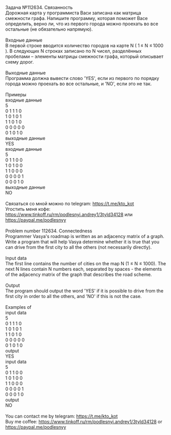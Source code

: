 Задача №112634. Связанность<br />Дорожная карта у программиста Васи записана как матрица смежности графа. Напишите программу, которая поможет Васе определить, верно ли, что из первого города можно проехать во все остальные (не обязательно напрямую).<br /><br />Входные данные<br />В первой строке вводится количество городов на карте N ( 1 ≤ N ≤ 1000 ). В следующих N строках записано по N чисел, разделённых пробелами – элементы матрицы смежности графа, который описывает схему дорог.<br /><br />Выходные данные<br />Программа должна вывести слово 'YES', если из первого по порядку города можно проехать во все остальные, и 'NO', если это не так.<br /><br />Примеры<br />входные данные<br />5<br />0 1 1 1 0<br />1 0 1 0 1<br />1 1 0 1 0<br />0 0 0 0 0<br />0 1 0 1 0<br />выходные данные<br />YES<br />входные данные<br />5<br />0 1 1 0 0<br />1 0 1 0 0<br />1 1 0 0 0<br />0 0 0 0 1<br />0 0 0 1 0<br />выходные данные<br />NO<br /><br />Связаться со мной можно по telegram: https://t.me/kto_kot<br />Угостить меня кофе: https://www.tinkoff.ru/rm/podlesnyi.andrey1/3tyld34128 или https://paypal.me/podlesnyy<br /><br />Problem number 112634. Connectedness<br />Programmer Vasya's roadmap is written as an adjacency matrix of a graph. Write a program that will help Vasya determine whether it is true that you can drive from the first city to all the others (not necessarily directly).<br /><br />Input data<br />The first line contains the number of cities on the map N (1 ≤ N ≤ 1000). The next N lines contain N numbers each, separated by spaces - the elements of the adjacency matrix of the graph that describes the road scheme.<br /><br />Output<br />The program should output the word 'YES' if it is possible to drive from the first city in order to all the others, and 'NO' if this is not the case.<br /><br />Examples of<br />input data<br />5<br />0 1 1 1 0<br />1 0 1 0 1<br />1 1 0 1 0<br />0 0 0 0 0<br />0 1 0 1 0<br />output<br />YES<br />input data<br />5<br />0 1 1 0 0<br />1 0 1 0 0<br />1 1 0 0 0<br />0 0 0 0 1<br />0 0 0 1 0<br />output<br />NO<br /><br /> You can contact me by telegram: https://t.me/kto_kot <br /> Buy me coffee: https://www.tinkoff.ru/rm/podlesnyi.andrey1/3tyld34128 or https://paypal.me/podlesnyy